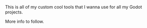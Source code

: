 This is all of my custom cool tools that I wanna use for all my Godot projects.

More info to follow.